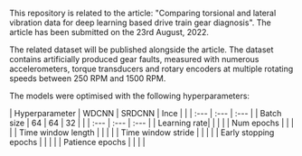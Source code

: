 This repository is related to the article: "Comparing torsional and lateral vibration data for deep learning based drive train gear
diagnosis". The article has been submitted on the 23rd August, 2022.

The related dataset will be published alongside the article. The dataset contains artificially produced gear faults, measured with numerous accelerometers, torque transducers and rotary encoders at multiple rotating speeds between 250 RPM and 1500 RPM.

The models were optimised with the following hyperparameters:

| Hyperparameter | WDCNN | SRDCNN | Ince |
| | :--- | :--- | :--- |
| Batch size | 64 | 64 | 32 |
| | :--- | :--- | :--- |
| Learning rate| | | |
| Num epochs | | | |
| Time window length | | | |
| Time window stride | | | |
| Early stopping epochs | | | |
| Patience epochs | | | |

